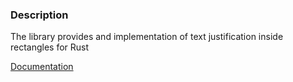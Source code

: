 ### Description

The library provides and implementation of text justification inside rectangles for Rust

[Documentation](docs.rs/fit-text)
